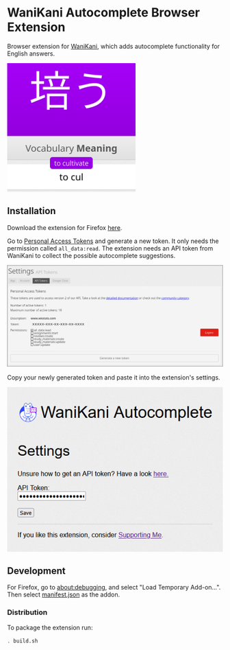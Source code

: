 # WaniKani Autocomplete Browser Extension

Browser extension for [WaniKani](https://www.wanikani.com), which adds autocomplete functionality for English answers.

<img width="300" src="screenshots/screenshot.png" alt="Screenshot of the autocomplete functionality">

## Installation

Download the extension for Firefox [here](https://addons.mozilla.org/en-US/firefox/addon/wanikani-autocomplete/?utm_source=addons.mozilla.org&utm_medium=referral&utm_content=search).

Go to [Personal Access Tokens](https://www.wanikani.com/settings/personal_access_tokens) and generate a new token. It only needs the permission called `all_data:read`. The extension needs an API token from WaniKani to collect the possible autocomplete suggestions.

<img src="screenshots/settings.png" alt="Screenshot of the WaniKani settings page">

Copy your newly generated token and paste it into the extension's settings.

<img src="screenshots/extension-settings.png" alt="Screenshot of the extension's settings">

## Development

For Firefox, go to [about:debugging](about:debugging), and select "Load Temporary Add-on...". Then select [manifest.json](src/manifest.json) as the addon.

### Distribution

To package the extension run:

```bash
. build.sh
```

